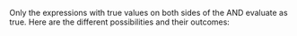 Only the expressions with true values on both sides of the AND evaluate as true. Here are the different possibilities and their outcomes:

